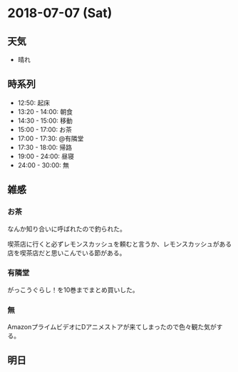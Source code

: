 # 2018-07-07 (Sat)

## 天気

- 晴れ

## 時系列

- 12:50: 起床
- 13:20 - 14:00: 朝食
- 14:30 - 15:00: 移動
- 15:00 - 17:00: お茶
- 17:00 - 17:30: @有隣堂
- 17:30 - 18:00: 帰路
- 19:00 - 24:00: 昼寝
- 24:00 - 30:00: 無

## 雑感

### お茶

なんか知り合いに呼ばれたので釣られた。

喫茶店に行くと必ずレモンスカッシュを頼むと言うか、レモンスカッシュがある店を喫茶店だと思いこんでいる節がある。

### 有隣堂

がっこうぐらし！を10巻までまとめ買いした。

### 無

AmazonプライムビデオにDアニメストアが来てしまったので色々観た気がする。

## 明日

